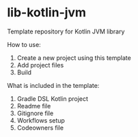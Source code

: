 # lib-kotlin-jvm
Template repository for Kotlin JVM library

How to use:
1. Create a new project using this template
2. Add project files
3. Build

What is included in the template:
1. Gradle DSL Kotlin project
1. Readme file
2. Gitignore file
3. Workflows setup
4. Codeowners file
